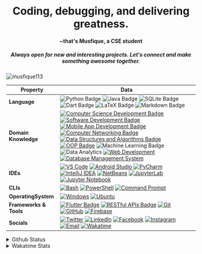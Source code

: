 <h1 align="center">Coding, debugging, and delivering greatness.</h1> 
<h4 align="center">~that's Musfique, a CSE student</h4>
<h5 align="center">Always open for new and interesting projects. Let's connect and make something awesome together.</h5>

<p align="left"> <img src="https://komarev.com/ghpvc/?username=musfique113&label=Profile%20views&color=0e75b6&style=flat" alt="musfique113" /> </p>


<!--<h3 align="left">Connect with me:</h3>
<p align="left">
<a href="https://twitter.com/hellomusfique" target="blank"><img align="center" src="https://raw.githubusercontent.com/rahuldkjain/github-profile-readme-generator/master/src/images/icons/Social/twitter.svg" alt="hellomusfique" height="30" width="40" /></a>
<a href="https://linkedin.com/in/musfique113" target="blank"><img align="center" src="https://raw.githubusercontent.com/rahuldkjain/github-profile-readme-generator/master/src/images/icons/Social/linked-in-alt.svg" alt="musfique113" height="30" width="40" /></a>
<a href="https://fb.com/verygoodmusfique" target="blank"><img align="center" src="https://raw.githubusercontent.com/rahuldkjain/github-profile-readme-generator/master/src/images/icons/Social/facebook.svg" alt="verygoodmusfique" height="30" width="40" /></a>
<a href="https://instagram.com/verygoodmusfique" target="blank"><img align="center" src="https://raw.githubusercontent.com/rahuldkjain/github-profile-readme-generator/master/src/images/icons/Social/instagram.svg" alt="verygoodmusfique" height="30" width="40" /></a>
</p>
-->
 <!--[![wakatime](https://wakatime.com/badge/user/18368562-fe00-4dd1-a78f-9403210fea47.svg)](https://wakatime.com/@18368562-fe00-4dd1-a78f-9403210fea47) -->

<!-- <details>	
<summary>Languages and Tools:</summary>
<p align="left"> <a href="https://www.gnu.org/software/bash/" target="_blank" rel="noreferrer"> <img src="https://www.vectorlogo.zone/logos/gnu_bash/gnu_bash-icon.svg" alt="bash" width="30" height="30"/> </a> <a href="https://getbootstrap.com" target="_blank" rel="noreferrer"> <img src="https://raw.githubusercontent.com/devicons/devicon/master/icons/bootstrap/bootstrap-plain-wordmark.svg" alt="bootstrap" width="30" height="30"/> </a> <a href="https://www.w3schools.com/cpp/" target="_blank" rel="noreferrer"> <img src="https://raw.githubusercontent.com/devicons/devicon/master/icons/cplusplus/cplusplus-original.svg" alt="cplusplus" width="30" height="30"/> </a> <a href="https://www.w3schools.com/css/" target="_blank" rel="noreferrer"> <img src="https://raw.githubusercontent.com/devicons/devicon/master/icons/css3/css3-original-wordmark.svg" alt="css3" width="30" height="30"/> </a> <a href="https://www.docker.com/" target="_blank" rel="noreferrer"> <img src="https://raw.githubusercontent.com/devicons/devicon/master/icons/docker/docker-original-wordmark.svg" alt="docker" width="30" height="30"/> </a> <a href="https://git-scm.com/" target="_blank" rel="noreferrer"> <img src="https://www.vectorlogo.zone/logos/git-scm/git-scm-icon.svg" alt="git" width="30" height="30"/> </a> <a href="https://www.w3.org/html/" target="_blank" rel="noreferrer"> <img src="https://raw.githubusercontent.com/devicons/devicon/master/icons/html5/html5-original-wordmark.svg" alt="html5" width="30" height="30"/> </a> <a href="https://developer.mozilla.org/en-US/docs/Web/JavaScript" target="_blank" rel="noreferrer"> <img src="https://raw.githubusercontent.com/devicons/devicon/master/icons/javascript/javascript-original.svg" alt="javascript" width="30" height="30"/> </a> <a href="https://www.linux.org/" target="_blank" rel="noreferrer"> <img src="https://raw.githubusercontent.com/devicons/devicon/master/icons/linux/linux-original.svg" alt="linux" width="30" height="30"/> </a> <a href="https://www.mysql.com/" target="_blank" rel="noreferrer"> <img src="https://raw.githubusercontent.com/devicons/devicon/master/icons/mysql/mysql-original-wordmark.svg" alt="mysql" width="30" height="30"/> </a> <a href="https://nodejs.org" target="_blank" rel="noreferrer"> <img src="https://raw.githubusercontent.com/devicons/devicon/master/icons/nodejs/nodejs-original-wordmark.svg" alt="nodejs" width="30" height="30"/> </a> <a href="https://www.oracle.com/" target="_blank" rel="noreferrer"> <img src="https://raw.githubusercontent.com/devicons/devicon/master/icons/oracle/oracle-original.svg" alt="oracle" width="30" height="30"/> </a> <a href="https://www.python.org" target="_blank" rel="noreferrer"> <img src="https://raw.githubusercontent.com/devicons/devicon/master/icons/python/python-original.svg" alt="python" width="30" height="30"/> </a> <a href="https://reactjs.org/" target="_blank" rel="noreferrer"> <img src="https://raw.githubusercontent.com/devicons/devicon/master/icons/react/react-original-wordmark.svg" alt="react" width="30" height="30"/> </a> </p>
</details>  -->

<!-- <details>
    <summary>Programming Languages and Tools</summary>
    <a href="https://github.com/search?q=user%3Amusfique113+language%3Ac"><img alt="C" src="https://custom-icon-badges.demolab.com/badge/C-03599C.svg?logo=c-in-hexagon&logoColor=white"></a>
    <a href="https://github.com/search?q=user%3Amusfique113+language%3Acpp"><img alt="C++" src="https://custom-icon-badges.demolab.com/badge/dart.svg?logo=cpp2&logoColor=white"></a>
    <a href="https://github.com/search?q=user%3Amusfique113+language%3Ajava"><img alt="Java" src="https://custom-icon-badges.demolab.com/badge/Java-007396.svg?logo=java&logoColor=white"></a>
    <a href="https://github.com/search?q=user%3Amusfique113+language%3Aassembly"><img alt="8086 Assembly" src="https://custom-icon-badges.demolab.com/badge/Assembly-525252.svg?logo=asm-hex&logoColor=white"></a>
    <a href="https://github.com/search?q=user%3Amusfique113+language%3Abash"><img alt="Bash" src="https://img.shields.io/badge/Bash-121011.svg?logo=gnu-bash&logoColor=white"></a>
    <a href="https://github.com/search?q=user%3Amusfique113+language%3Apython"><img alt="Python" src="https://img.shields.io/badge/Python-14354C.svg?logo=python&logoColor=white"></a>
    <a href="https://github.com/search?q=user%3Amusfique113+language%3Asql"><img alt="SQL" src="https://custom-icon-badges.demolab.com/badge/SQL-025E8C.svg?logo=database&logoColor=white"></a>
    <a href="https://github.com/search?q=user%3Amusfique113+language%3Ajavascript"><img alt="JavaScript" src="https://img.shields.io/badge/JavaScript-F7DF1E.svg?logo=javascript&logoColor=black"></a>
    <a href="https://github.com/search?q=user%3Amusfique113+language%3Ahtml"><img alt="HTML" src="https://img.shields.io/badge/HTML-E34F26.svg?logo=html5&logoColor=white"></a>
    <a href="https://github.com/search?q=user%3Amusfique113+language%3Amarkdown"><img alt="Markdown" src="https://img.shields.io/badge/Markdown-000000.svg?logo=markdown&logoColor=white"></a>
    <a href="https://github.com/search?q=user%3Amusfique113+language%3Atex"><img alt="LaTeX" src="https://img.shields.io/badge/LaTeX-008080.svg?logo=LaTeX&logoColor=white"></a>
  </details> -->

<!--
<details>	
<summary>Programming Languages and Tools</summary> 
<a href="" target="blank"><img align="center" src="https://skillicons.dev/icons?i=vscode,html,c,java,mysql,sqlite,linux,bash,python,dart,flutter,androidstudio,firebase,git,github,figma,latex,md,&theme=light&perline=9" height="100" width="" /></a>
</details>
-->
| Property             | Data                                                                                                                                                                                                                                                                                                                                                                                                                                                                                                                                                                                                                                                                                                                                                                                                                                                                                                                                                                                                                                                                                                                                                                                                                                                                                                                                                                                                                                                                                                                                                                                                                                                                                                                                                                                   |
|----------------------|------------------------------------------------------------------------------------------------------------------------------------------------------------------------------------------------------------------------------------------------------------------------------------------------------------------------------------------------------------------------------------------------------------------------------------------------------------------------------------------------------------------------------------------------------------------------------------------------------------------------------------------------------------------------------------------------------------------------------------------------------------------------------------------------------------------------------------------------------------------------------------------------------------------------------------------------------------------------------------------------------------------------------------------------------------------------------------------------------------------------------------------------------------------------------------------------------------------------------------------------------------------------------------------------------------------------------------------------------------------------------------------------------------------------------------------------------------------------------------------------------------------------------------------------------------------------------------------------------------------------------------------------------------------------------------------------------------------------------------------------------------------------------------------------------------------------------------------------|
| **Language**       | ![Python Badge](https://img.shields.io/badge/-Python-3776AB?style=flat&logo=Python&logoColor=white) ![Java Badge](https://img.shields.io/badge/-Java-007396?style=flat&logo=java&logoColor=white) ![SQLite Badge](https://img.shields.io/badge/-SQL-003B57?style=flat&logo=sqlite&logoColor=white) ![Dart Badge](https://img.shields.io/badge/-Dart-0175C2?style=flat&logo=dart&logoColor=white)  ![LaTeX Badge](https://img.shields.io/badge/-LaTeX-008080?style=flat&logo=latex&logoColor=white) ![Markdown Badge](https://img.shields.io/badge/-Markdown-000000?style=flat&logo=markdown&logoColor=white) |
|**Domain Knowledge**      | [![Computer Science Development Badge](https://img.shields.io/badge/-Computer%20Science%20&%20Engineering-FF6600?style=flat&logoColor=white)](https://github.com/search?q=user%3ABEPb&type=Repositories) [![Software Development Badge](https://img.shields.io/badge/-Software%20Development-FF6600?style=flat&logoColor=white)](https://github.com/search?q=user%3ABEPb&type=Repositories) [![Mobile App Development Badge](https://img.shields.io/badge/-Mobile%20App%20Development-blue?style=flat&logoColor=white&logo=swift)](#) [![Computer Networking Badge](https://img.shields.io/badge/-Computer%20Networking-0066CC?style=flat&logoColor=white&logo=cisco)](#) [![Data Structures and Algorithms Badge](https://img.shields.io/badge/-Data%20Structures%20and%20Algorithms-424242?style=flat&logoColor=white)](#) [![OOP Badge](https://img.shields.io/badge/-OOP-DC143C?style=flat&logoColor=white)](#) ![Machine Learning Badge](https://img.shields.io/badge/-Machine%20Learning-01D277?style=flat&logoColor=white) ![Data Analytics](https://img.shields.io/badge/-Data%20Analytics-2E9AFE?style=flat&logoColor=white) [![Web Development](https://img.shields.io/badge/-Web%20Development-blueviolet?style=flat&logo=html5&logoColor=white)](https://en.wikipedia.org/wiki/Web_development) [![Database Management System](https://img.shields.io/badge/-Database%20Management%20System-blue?style=flat&logo=mysql&logoColor=white)](https://en.wikipedia.org/wiki/Database_management_system) |
| **IDEs**      | [![VS Code](https://img.shields.io/badge/-VS%20Code-007ACC?logo=visual-studio-code&logoColor=white)](https://code.visualstudio.com/) [![Android Studio](https://img.shields.io/badge/-Android%20Studio-3DDC84?logo=android-studio&logoColor=white)](https://developer.android.com/studio) [![PyCharm](https://img.shields.io/badge/-PyCharm-000000?logo=pycharm&logoColor=white)](https://www.jetbrains.com/pycharm/) [![IntelliJ IDEA](https://img.shields.io/badge/-IntelliJ%20IDEA-000000?logo=intellij-idea&logoColor=white)](https://www.jetbrains.com/idea/) [![NetBeans](https://img.shields.io/badge/-NetBeans-1B6AC6?logo=apache-netbeans-ide&logoColor=white)](https://netbeans.apache.org/) [![JupyterLab](https://img.shields.io/badge/-JupyterLab-orange?logo=jupyter)](https://jupyterlab.readthedocs.io/en/stable/) [![Jupyter Notebook](https://img.shields.io/badge/-Jupyter%20Notebook-orange?logo=jupyter)](https://jupyter.org/) |
| **CLIs**      | [![Bash](https://img.shields.io/badge/-Bash-black?logo=gnu-bash)](https://www.gnu.org/software/bash/) [![PowerShell](https://img.shields.io/badge/-PowerShell-blue?logo=powershell)](https://docs.microsoft.com/en-us/powershell/) [![Command Prompt](https://img.shields.io/badge/-Command%20Prompt-blue?logo=windows)](https://en.wikipedia.org/wiki/Cmd.exe)|
|**OperatingSystem**      | [![Windows](https://img.shields.io/badge/-Windows-0078D6?logo=windows&logoColor=white)](https://www.microsoft.com/en-us/windows) [![Ubuntu](https://img.shields.io/badge/-Ubuntu-E95420?logo=ubuntu&logoColor=white)](https://ubuntu.com/) |
| **Frameworks & Tools**      | [![Flutter Badge](https://img.shields.io/badge/-Flutter-blue?style=flat&logo=flutter)](https://flutter.dev/) [![RESTful APIs Badge](https://img.shields.io/badge/-RESTful%20APIs-green?style=flat&logo=rest)](https://restfulapi.net/) [![Git](https://img.shields.io/badge/-Git-orange?logo=git)](https://git-scm.com/) [![GitHub](https://img.shields.io/badge/-GitHub-black?logo=github)](https://github.com/) [![Firebase](https://img.shields.io/badge/-Firebase-yellow?logo=firebase)](https://firebase.google.com/) |
| **Socials**      | [![Twitter](https://img.shields.io/badge/-hellomusfique-1DA1F2?style=flat&logo=Twitter&logoColor=white)](https://twitter.com/hellomusfique) [![LinkedIn](https://img.shields.io/badge/-musfique113-0077B5?style=flat&logo=LinkedIn&logoColor=white)](https://linkedin.com/in/musfique113) [![Facebook](https://img.shields.io/badge/-verygoodmusfique-1877F2?style=flat&logo=Facebook&logoColor=white)](https://fb.com/verygoodmusfique) [![Instagram](https://img.shields.io/badge/-verygoodmusfique-E4405F?style=flat&logo=Instagram&logoColor=white)](https://instagram.com/verygoodmusfique) [![Email](https://img.shields.io/badge/Email-musfique113%40gmail.com-red?style=flat&logo=gmail&logoColor=white)](mailto:musfique113@gmail.com) [![Wakatime](https://img.shields.io/badge/-Wakatime-000000?logo=Wakatime&logoColor=#8c6dd7&style=flat)](https://wakatime.com/@musfique113) |

<details>	
<summary>Github Status</summary>  
<!-- <p><img align="center" src="https://github-readme-stats.vercel.app/api/top-langs?username=musfique113&show_icons=true&locale=en&layout=compact" alt="musfique113" /></p> -->
  
![GitHub stats](https://github-readme-stats.vercel.app/api?username=musfique113&show_icons=true&count_private=true)  
  
<!-- ![GitHub Activity Graph](https://activity-graph.herokuapp.com/graph?username=musfique113) -->
  
![GitHub streak stats](https://github-readme-streak-stats.herokuapp.com/?user=musfique113)

![](./profile-3d-contrib/profile-night-rainbow.svg)
</details>		




<!-- 
<details>
<summary>Recent Activities</summary>
<!--START_SECTION:activity-->

<!--END_SECTION:activity-->
<!-- </details> 
-->


<details>	
<summary>Wakatime Stats</summary>  

<!--START_SECTION:waka-->
![Code Time](http://img.shields.io/badge/Code%20Time-83%20hrs-blue)

**I'm a Night 🦉** 

```text
🌞 Morning                30 commits          █░░░░░░░░░░░░░░░░░░░░░░░░   05.91 % 
🌆 Daytime                82 commits          ████░░░░░░░░░░░░░░░░░░░░░   16.14 % 
🌃 Evening                186 commits         █████████░░░░░░░░░░░░░░░░   36.61 % 
🌙 Night                  210 commits         ██████████░░░░░░░░░░░░░░░   41.34 % 
```
📅 **I'm Most Productive on Saturday** 

```text
Monday                   71 commits          ███░░░░░░░░░░░░░░░░░░░░░░   13.98 % 
Tuesday                  50 commits          ██░░░░░░░░░░░░░░░░░░░░░░░   09.84 % 
Wednesday                51 commits          ███░░░░░░░░░░░░░░░░░░░░░░   10.04 % 
Thursday                 79 commits          ████░░░░░░░░░░░░░░░░░░░░░   15.55 % 
Friday                   85 commits          ████░░░░░░░░░░░░░░░░░░░░░   16.73 % 
Saturday                 89 commits          ████░░░░░░░░░░░░░░░░░░░░░   17.52 % 
Sunday                   83 commits          ████░░░░░░░░░░░░░░░░░░░░░   16.34 % 
```


📊 **This Week I Spent My Time On** 

```text
🕑︎ Time Zone: Asia/Dhaka

💬 Programming Languages: 
Dart                     24 hrs 37 mins      ███████████████████████░░   90.85 % 
Markdown                 42 mins             █░░░░░░░░░░░░░░░░░░░░░░░░   02.60 % 
Groovy                   40 mins             █░░░░░░░░░░░░░░░░░░░░░░░░   02.52 % 
YAML                     29 mins             ░░░░░░░░░░░░░░░░░░░░░░░░░   01.84 % 
Java                     15 mins             ░░░░░░░░░░░░░░░░░░░░░░░░░   00.96 % 

🔥 Editors: 
Android Studio           24 hrs 51 mins      ███████████████████████░░   91.69 % 
VS Code                  2 hrs 15 mins       ██░░░░░░░░░░░░░░░░░░░░░░░   08.31 % 

🐱‍💻 Projects: 
googlekeep               15 hrs 34 mins      ██████████████░░░░░░░░░░░   57.46 % 
NewsPulse                8 hrs 35 mins       ████████░░░░░░░░░░░░░░░░░   31.69 % 
DartBasics               1 hr 13 mins        █░░░░░░░░░░░░░░░░░░░░░░░░   04.53 % 
googlekeepTwo            31 mins             ░░░░░░░░░░░░░░░░░░░░░░░░░   01.91 % 
SimpleLogInPage_AndroidSt22 mins             ░░░░░░░░░░░░░░░░░░░░░░░░░   01.38 % 

💻 Operating System: 
Windows                  26 hrs 41 mins      █████████████████████████   98.44 % 
Linux                    25 mins             ░░░░░░░░░░░░░░░░░░░░░░░░░   01.56 % 
```

**I Mostly Code in Java** 

```text
Java                     9 repos             ████████░░░░░░░░░░░░░░░░░   33.33 % 
Dart                     8 repos             ███████░░░░░░░░░░░░░░░░░░   29.63 % 
Jupyter Notebook         2 repos             ██░░░░░░░░░░░░░░░░░░░░░░░   07.41 % 
Python                   2 repos             ██░░░░░░░░░░░░░░░░░░░░░░░   07.41 % 
CSS                      2 repos             ██░░░░░░░░░░░░░░░░░░░░░░░   07.41 % 
```




 Last Updated on 12/05/2023 @00:40:50 UTC
<!--END_SECTION:waka-->
</details>	

